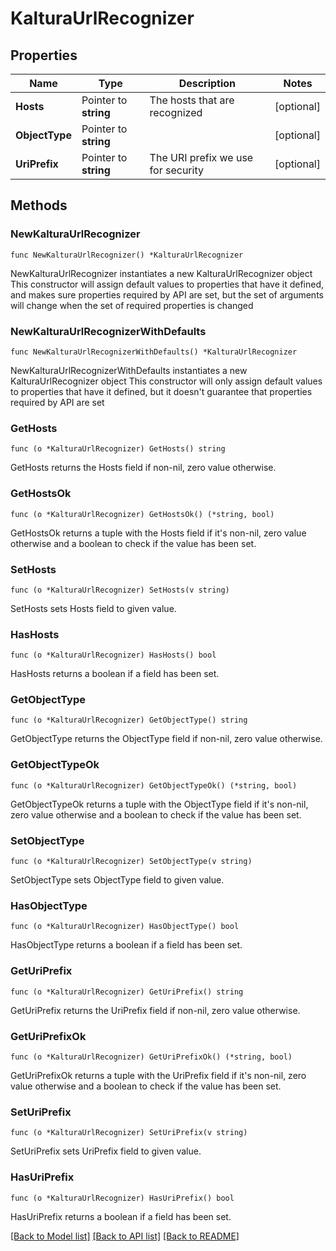 # KalturaUrlRecognizer

## Properties

Name | Type | Description | Notes
------------ | ------------- | ------------- | -------------
**Hosts** | Pointer to **string** | The hosts that are recognized | [optional] 
**ObjectType** | Pointer to **string** |  | [optional] 
**UriPrefix** | Pointer to **string** | The URI prefix we use for security | [optional] 

## Methods

### NewKalturaUrlRecognizer

`func NewKalturaUrlRecognizer() *KalturaUrlRecognizer`

NewKalturaUrlRecognizer instantiates a new KalturaUrlRecognizer object
This constructor will assign default values to properties that have it defined,
and makes sure properties required by API are set, but the set of arguments
will change when the set of required properties is changed

### NewKalturaUrlRecognizerWithDefaults

`func NewKalturaUrlRecognizerWithDefaults() *KalturaUrlRecognizer`

NewKalturaUrlRecognizerWithDefaults instantiates a new KalturaUrlRecognizer object
This constructor will only assign default values to properties that have it defined,
but it doesn't guarantee that properties required by API are set

### GetHosts

`func (o *KalturaUrlRecognizer) GetHosts() string`

GetHosts returns the Hosts field if non-nil, zero value otherwise.

### GetHostsOk

`func (o *KalturaUrlRecognizer) GetHostsOk() (*string, bool)`

GetHostsOk returns a tuple with the Hosts field if it's non-nil, zero value otherwise
and a boolean to check if the value has been set.

### SetHosts

`func (o *KalturaUrlRecognizer) SetHosts(v string)`

SetHosts sets Hosts field to given value.

### HasHosts

`func (o *KalturaUrlRecognizer) HasHosts() bool`

HasHosts returns a boolean if a field has been set.

### GetObjectType

`func (o *KalturaUrlRecognizer) GetObjectType() string`

GetObjectType returns the ObjectType field if non-nil, zero value otherwise.

### GetObjectTypeOk

`func (o *KalturaUrlRecognizer) GetObjectTypeOk() (*string, bool)`

GetObjectTypeOk returns a tuple with the ObjectType field if it's non-nil, zero value otherwise
and a boolean to check if the value has been set.

### SetObjectType

`func (o *KalturaUrlRecognizer) SetObjectType(v string)`

SetObjectType sets ObjectType field to given value.

### HasObjectType

`func (o *KalturaUrlRecognizer) HasObjectType() bool`

HasObjectType returns a boolean if a field has been set.

### GetUriPrefix

`func (o *KalturaUrlRecognizer) GetUriPrefix() string`

GetUriPrefix returns the UriPrefix field if non-nil, zero value otherwise.

### GetUriPrefixOk

`func (o *KalturaUrlRecognizer) GetUriPrefixOk() (*string, bool)`

GetUriPrefixOk returns a tuple with the UriPrefix field if it's non-nil, zero value otherwise
and a boolean to check if the value has been set.

### SetUriPrefix

`func (o *KalturaUrlRecognizer) SetUriPrefix(v string)`

SetUriPrefix sets UriPrefix field to given value.

### HasUriPrefix

`func (o *KalturaUrlRecognizer) HasUriPrefix() bool`

HasUriPrefix returns a boolean if a field has been set.


[[Back to Model list]](../README.md#documentation-for-models) [[Back to API list]](../README.md#documentation-for-api-endpoints) [[Back to README]](../README.md)


